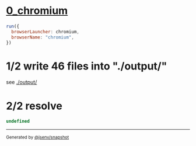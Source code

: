 # [0_chromium](../../dev_errors_snapshots.test.mjs#L99)

```js
run({
  browserLauncher: chromium,
  browserName: "chromium",
})
```

# 1/2 write 46 files into "./output/"

see [./output/](./output/)

# 2/2 resolve

```js
undefined
```

---

<sub>
  Generated by <a href="https://github.com/jsenv/core/tree/main/packages/tooling/snapshot">@jsenv/snapshot</a>
</sub>
